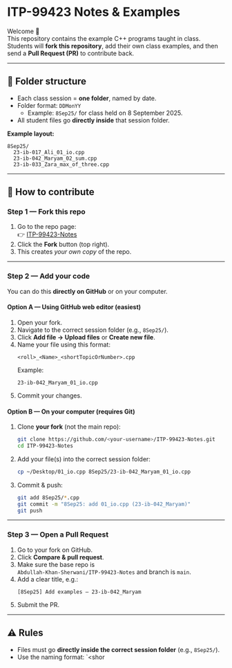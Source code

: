 # ITP-99423 Notes & Examples

Welcome 👋  
This repository contains the example C++ programs taught in class.  
Students will **fork this repository**, add their own class examples, and then send a **Pull Request (PR)** to contribute back.

---

## 📂 Folder structure
- Each class session = **one folder**, named by date.
- Folder format: `DDMonYY`  
  - Example: `8Sep25/` for class held on 8 September 2025.
- All student files go **directly inside** that session folder.

**Example layout:**
```
8Sep25/
  23-ib-017_Ali_01_io.cpp
  23-ib-042_Maryam_02_sum.cpp
  23-ib-033_Zara_max_of_three.cpp
```

---

## 🚀 How to contribute

### Step 1 — Fork this repo
1. Go to the repo page:  
   👉 [ITP-99423-Notes](https://github.com/Abdullah-Khan-Sherwani/ITP-99423-Notes)
2. Click the **Fork** button (top right).  
3. This creates *your own copy* of the repo.

---

### Step 2 — Add your code
You can do this **directly on GitHub** or on your computer.

#### Option A — Using GitHub web editor (easiest)
1. Open your fork.  
2. Navigate to the correct session folder (e.g., `8Sep25/`).  
3. Click **Add file → Upload files** or **Create new file**.  
4. Name your file using this format:
   ```
   <roll>_<Name>_<shortTopicOrNumber>.cpp
   ```
   Example:  
   ```
   23-ib-042_Maryam_01_io.cpp
   ```
5. Commit your changes.

#### Option B — On your computer (requires Git)
1. Clone **your fork** (not the main repo):
   ```bash
   git clone https://github.com/<your-username>/ITP-99423-Notes.git
   cd ITP-99423-Notes
   ```
2. Add your file(s) into the correct session folder:
   ```bash
   cp ~/Desktop/01_io.cpp 8Sep25/23-ib-042_Maryam_01_io.cpp
   ```
3. Commit & push:
   ```bash
   git add 8Sep25/*.cpp
   git commit -m "8Sep25: add 01_io.cpp (23-ib-042_Maryam)"
   git push
   ```

---

### Step 3 — Open a Pull Request
1. Go to your fork on GitHub.  
2. Click **Compare & pull request**.  
3. Make sure the base repo is  
   `Abdullah-Khan-Sherwani/ITP-99423-Notes` and branch is `main`.  
4. Add a clear title, e.g.:  
   ```
   [8Sep25] Add examples – 23-ib-042_Maryam
   ```
5. Submit the PR.

---

## ⚠️ Rules
- Files must go **directly inside the correct session folder** (e.g., `8Sep25/`).  
- Use the naming format: `<roll>_<Name>_<shor
